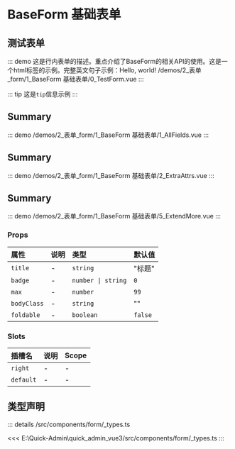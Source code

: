 # BaseForm 基础表单


## 测试表单
::: demo 这是行内表单的描述。重点介绍了BaseForm的相关API的使用。这是一个html标签<BaseForm/>的示例。完整英文句子示例：Hello, world!
/demos/2_表单_form/1_BaseForm 基础表单/0_TestForm.vue
:::

::: tip
这是`tip`信息示例
:::


## Summary
::: demo 
/demos/2_表单_form/1_BaseForm 基础表单/1_AllFields.vue
:::


## Summary
::: demo 
/demos/2_表单_form/1_BaseForm 基础表单/2_ExtraAttrs.vue
:::


## Summary
::: demo 
/demos/2_表单_form/1_BaseForm 基础表单/5_ExtendMore.vue
:::



### Props

|属性|说明|类型|默认值|
|:---|:---|:---|:---|
|`title`|-|`string`|"标题"|
|`badge`|-|`number \| string`|`0`|
|`max`|-|`number`|`99`|
|`bodyClass`|-|`string`|""|
|`foldable`|-|`boolean`|`false`|



### Slots

|插槽名|说明|Scope|
|:---|:---|:---|
|`right`|-|-|
|`default`|-|-|



## 类型声明
::: details
/src/components/form/_types.ts

<<< E:\Quick-Admin\quick_admin_vue3/src/components/form/_types.ts
:::  


